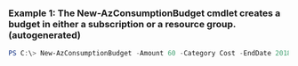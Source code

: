 ### Example 1: The New-AzConsumptionBudget cmdlet creates a budget in either a subscription or a resource group. (autogenerated)
```powershell
PS C:\> New-AzConsumptionBudget -Amount 60 -Category Cost -EndDate 2018-11-01 -Name PSBudget -ResourceGroupName MyResourceGroup -StartDate 2018-06-01 -TimeGrain Monthly
```

